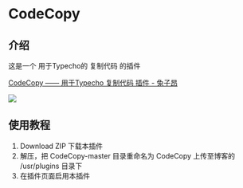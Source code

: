 # CodeCopy

## 介绍

这是一个 用于Typecho的 复制代码 的插件

<a href="https://www.tuziang.com/combat/1800.html">CodeCopy —— 用于Typecho 复制代码 插件 - 兔子昂</a>

<img src="https://www.tuziang.com/usr/uploads/2019/04/558354113.gif" />

## 使用教程

1. Download ZIP 下载本插件
2. 解压，把 CodeCopy-master 目录重命名为 CodeCopy 上传至博客的 /usr/plugins 目录下
3. 在插件页面启用本插件

